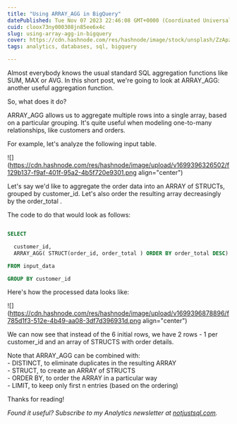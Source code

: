 ```yaml
---
title: "Using ARRAY_AGG in BigQuery"
datePublished: Tue Nov 07 2023 22:46:08 GMT+0000 (Coordinated Universal Time)
cuid: cloox73ny000308jn85ee6x4c
slug: using-array-agg-in-bigquery
cover: https://cdn.hashnode.com/res/hashnode/image/stock/unsplash/ZzApzgh5lxo/upload/156c530d9ce565177d1e25f446e485e2.jpeg
tags: analytics, databases, sql, bigquery

---
```


Almost everybody knows the usual standard SQL aggregation functions like SUM, MAX or AVG. In this short post, we're going to look at ARRAY\_AGG: another useful aggregation function.

So, what does it do?

ARRAY\_AGG allows us to aggregate multiple rows into a single array, based on a particular grouping. It's quite useful when modeling one-to-many relationships, like customers and orders.

For example, let's analyze the following input table.

![](https://cdn.hashnode.com/res/hashnode/image/upload/v1699396326502/f129b137-f9af-401f-95a2-4b5f720e9301.png align="center")

Let's say we'd like to aggregate the order data into an ARRAY of STRUCTs, grouped by customer\_id. Let's also order the resulting array decreasingly by the order\_total .

The code to do that would look as follows:

```sql

SELECT 

  customer_id, 
  ARRAY_AGG( STRUCT(order_id, order_total ) ORDER BY order_total DESC) AS order_details

FROM input_data

GROUP BY customer_id
```

Here's how the processed data looks like:

![](https://cdn.hashnode.com/res/hashnode/image/upload/v1699396878896/f785d1f3-512e-4b49-aa08-3df7d396931d.png align="center")

We can now see that instead of the 6 initial rows, we have 2 rows - 1 per customer\_id and an array of STRUCTS with order details.

Note that ARRAY\_AGG can be combined with:  
\- DISTINCT, to eliminate duplicates in the resulting ARRAY  
\- STRUCT, to create an ARRAY of STRUCTS  
\- ORDER BY, to order the ARRAY in a particular way  
\- LIMIT, to keep only first n entries (based on the ordering)

Thanks for reading!

*Found it useful? Subscribe to my Analytics newsletter at* [*notjustsql.com*](https://www.notjustsql.com)*.*